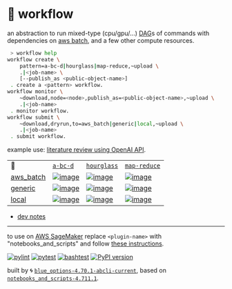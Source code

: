 # 📜 workflow

an abstraction to run mixed-type (cpu/gpu/...) [DAG](https://networkx.org/documentation/stable/reference/classes/digraph.html)s of commands with dependencies on [aws batch](https://aws.amazon.com/batch/), and a few other compute resources.

```bash
 > workflow help
workflow create \
	pattern=a-bc-d|hourglass|map-reduce,~upload \
	.|<job-name> \
	[--publish_as <public-object-name>]
 . create a <pattern> workflow.
workflow monitor \
	~download,node=<node>,publish_as=<public-object-name>,~upload \
	.|<job-name>
 . monitor workflow.
workflow submit \
	~download,dryrun,to=aws_batch|generic|local,~upload \
	.|<job-name>
 . submit workflow.
```

example use: [literature review using OpenAI API](https://github.com/kamangir/openai-commands/tree/main/openai_commands/literature_review).

|   |   |   |   |
| --- | --- | --- | --- |
| 📜 | [`a-bc-d`](./patterns/a-bc-d.dot) | [`hourglass`](./patterns/hourglass.dot) | [`map-reduce`](./patterns/map-reduce.dot) |
| [aws_batch](./runners/aws_batch.py) | [![image](https://kamangir-public.s3.ca-central-1.amazonaws.com/aws_batch-a-bc-d/workflow.gif?raw=true&random=xo2kW0Lx5idBkxRO)](https://kamangir-public.s3.ca-central-1.amazonaws.com/aws_batch-a-bc-d/workflow.gif?raw=true&random=xo2kW0Lx5idBkxRO) | [![image](https://kamangir-public.s3.ca-central-1.amazonaws.com/aws_batch-hourglass/workflow.gif?raw=true&random=9kRp9rjTeQxbqVAs)](https://kamangir-public.s3.ca-central-1.amazonaws.com/aws_batch-hourglass/workflow.gif?raw=true&random=9kRp9rjTeQxbqVAs) | [![image](https://kamangir-public.s3.ca-central-1.amazonaws.com/aws_batch-map-reduce/workflow.gif?raw=true&random=6z9tlcnQXEHwEmhQ)](https://kamangir-public.s3.ca-central-1.amazonaws.com/aws_batch-map-reduce/workflow.gif?raw=true&random=6z9tlcnQXEHwEmhQ) |
| [generic](./runners/generic.py) | [![image](https://kamangir-public.s3.ca-central-1.amazonaws.com/generic-a-bc-d/workflow.gif?raw=true&random=bezR8TeCzkSpm1Sp)](https://kamangir-public.s3.ca-central-1.amazonaws.com/generic-a-bc-d/workflow.gif?raw=true&random=bezR8TeCzkSpm1Sp) | [![image](https://kamangir-public.s3.ca-central-1.amazonaws.com/generic-hourglass/workflow.gif?raw=true&random=zGNlhBVVS4LjL0CO)](https://kamangir-public.s3.ca-central-1.amazonaws.com/generic-hourglass/workflow.gif?raw=true&random=zGNlhBVVS4LjL0CO) | [![image](https://kamangir-public.s3.ca-central-1.amazonaws.com/generic-map-reduce/workflow.gif?raw=true&random=4QqPeFCk4aI5qZn8)](https://kamangir-public.s3.ca-central-1.amazonaws.com/generic-map-reduce/workflow.gif?raw=true&random=4QqPeFCk4aI5qZn8) |
| [local](./runners/local.py) | [![image](https://kamangir-public.s3.ca-central-1.amazonaws.com/local-a-bc-d/workflow.gif?raw=true&random=iTCd3z8sm8SF7TOt)](https://kamangir-public.s3.ca-central-1.amazonaws.com/local-a-bc-d/workflow.gif?raw=true&random=iTCd3z8sm8SF7TOt) | [![image](https://kamangir-public.s3.ca-central-1.amazonaws.com/local-hourglass/workflow.gif?raw=true&random=BAxPCnh7HOQGfQzT)](https://kamangir-public.s3.ca-central-1.amazonaws.com/local-hourglass/workflow.gif?raw=true&random=BAxPCnh7HOQGfQzT) | [![image](https://kamangir-public.s3.ca-central-1.amazonaws.com/local-map-reduce/workflow.gif?raw=true&random=g01Kk50hngiEpx69)](https://kamangir-public.s3.ca-central-1.amazonaws.com/local-map-reduce/workflow.gif?raw=true&random=g01Kk50hngiEpx69) |

- [dev notes](https://arash-kamangir.medium.com/%EF%B8%8F-openai-experiments-54-e49117dc69ef)

---

to use on [AWS SageMaker](https://aws.amazon.com/sagemaker/) replace `<plugin-name>` with "notebooks_and_scripts" and follow [these instructions](https://github.com/kamangir/notebooks-and-scripts/blob/main/SageMaker.md).

[![pylint](https://github.com/kamangir/notebooks-and-scripts/actions/workflows/pylint.yml/badge.svg)](https://github.com/kamangir/notebooks-and-scripts/actions/workflows/pylint.yml) [![pytest](https://github.com/kamangir/notebooks-and-scripts/actions/workflows/pytest.yml/badge.svg)](https://github.com/kamangir/notebooks-and-scripts/actions/workflows/pytest.yml) [![bashtest](https://github.com/kamangir/notebooks-and-scripts/actions/workflows/bashtest.yml/badge.svg)](https://github.com/kamangir/notebooks-and-scripts/actions/workflows/bashtest.yml) [![PyPI version](https://img.shields.io/pypi/v/notebooks-and-scripts.svg)](https://pypi.org/project/notebooks-and-scripts/)

built by 🌀 [`blue_options-4.70.1-abcli-current`](https://github.com/kamangir/awesome-bash-cli), based on [`notebooks_and_scripts-4.711.1`](https://github.com/kamangir/notebooks-and-scripts).
